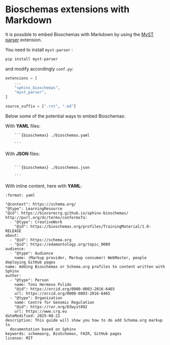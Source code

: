 # Bioschemas extensions with Markdown

It is possible to embed Bioschemas with Markdown by using the [MyST parser](https://myst-parser.readthedocs.io/en/latest/) extension.

You need to install `myst-parser` :

```sh
pip install myst-parser
```

and modify accordingly `conf.py`:

```python
extensions = [
    ...
    "sphinx_bioschemas",
    "myst_parser",
]

source_suffix = [".rst", ".md"]
```

Below some of the potential ways to embed Bioschemas:

With **YAML** files:

````
    ```{bioschemas} ./bioschemas.yaml

    ```

````

With **JSON** files:

````

    ```{bioschemas} ./bioschemas.json

    ```

````

With inline content, here with **YAML**:

```{bioschemas}
:format: yaml

"@context": https://schema.org/
"@type": LearningResource
"@id": https://biocorecrg.github.io/sphinx-bioschemas/
http://purl.org/dc/terms/conformsTo:
  - "@type": CreativeWork
    "@id": https://bioschemas.org/profiles/TrainingMaterial/1.0-RELEASE
about:
  - "@id": https://schema.org
  - "@id": https://edamontology.org/topic_0089
audience:
  - "@type": Audience
    name: (Markup provider, Markup consumer) WebMaster, people deploying GitHub pages
name: Adding Bioschemas or Schema.org profiles to content written with Sphinx
author:
  - "@type": Person
    name: Toni Hermoso Pulido
    "@id": https://orcid.org/0000-0003-2016-6465
    url: https://orcid.org/0000-0003-2016-6465
  - "@type": Organization
    name: Centre for Genomic Regulation
    "@id": https://ror.org/03wyzt892
    url: https://www.crg.eu
dateModified: 2025-08-21
description: This guide will show you how to do add Schema.org markup to
  documentation based on Sphinx
keywords: schemaorg, BioSchemas, FAIR, GitHub pages
license: MIT
```
